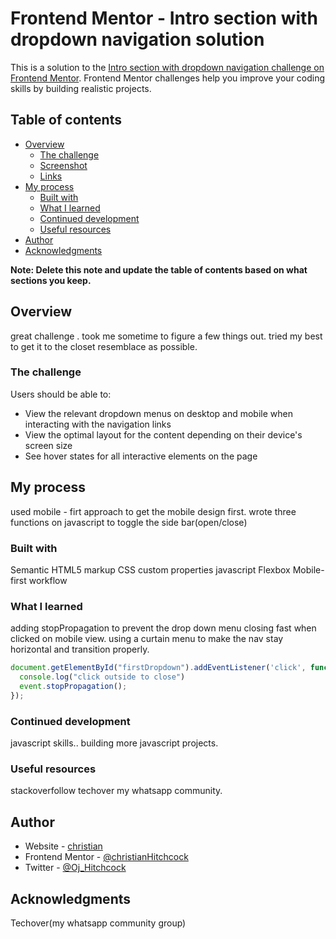 # Frontend Mentor - Intro section with dropdown navigation solution

This is a solution to the [Intro section with dropdown navigation challenge on Frontend Mentor](https://www.frontendmentor.io/challenges/intro-section-with-dropdown-navigation-ryaPetHE5). Frontend Mentor challenges help you improve your coding skills by building realistic projects. 

## Table of contents

- [Overview](#overview)
  - [The challenge](#the-challenge)
  - [Screenshot](#screenshot)
  - [Links](#links)
- [My process](#my-process)
  - [Built with](#built-with)
  - [What I learned](#what-i-learned)
  - [Continued development](#continued-development)
  - [Useful resources](#useful-resources)
- [Author](#author)
- [Acknowledgments](#acknowledgments)

**Note: Delete this note and update the table of contents based on what sections you keep.**

## Overview
great challenge . took me sometime to figure a few things out. tried my best to get it to the closet resemblace as possible.
### The challenge

Users should be able to:

- View the relevant dropdown menus on desktop and mobile when interacting with the navigation links
- View the optimal layout for the content depending on their device's screen size
- See hover states for all interactive elements on the page




## My process
used mobile - firt approach to get the mobile design first. wrote three functions on javascript to toggle the side bar(open/close)
### Built with

Semantic HTML5 markup
CSS custom properties
javascript
Flexbox
Mobile-first workflow


### What I learned
adding stopPropagation to prevent the drop down menu closing fast when clicked on mobile view.
using a curtain menu to make the nav stay horizontal and transition properly.



```js
document.getElementById("firstDropdown").addEventListener('click', function (event) {
  console.log("click outside to close")  
  event.stopPropagation();
});
```



### Continued development
javascript skills.. building more javascript projects.

### Useful resources
  stackoverfollow 
  techover my whatsapp community.
## Author


- Website - [christian](https://www.buymeacoffee.com/hitchcock)
- Frontend Mentor - [@christianHitchcock](https://www.frontendmentor.io/profile/christianHitchcock)
- Twitter - [@Oj_Hitchcock](https://twitter.com/Oj_Hitchcock)



## Acknowledgments

Techover(my whatsapp community group)
